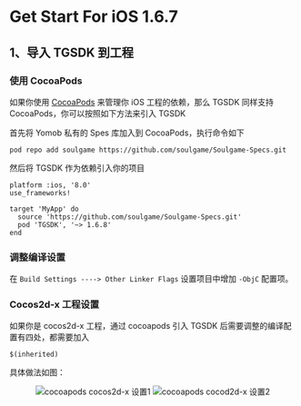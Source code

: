 
# Get Start For iOS 1.6.7

## 1、导入 TGSDK 到工程

### 使用 CocoaPods

如果你使用 [CocoaPods](https://cocoapods.org/) 来管理你 iOS 工程的依赖，那么 TGSDK 同样支持 CocoaPods，你可以按照如下方法来引入 TGSDK

首先将 Yomob 私有的 Spes 库加入到 CocoaPods，执行命令如下

```
pod repo add soulgame https://github.com/soulgame/Soulgame-Specs.git
```

然后将 TGSDK 作为依赖引入你的项目

```
platform :ios, '8.0'
use_frameworks!

target 'MyApp' do
  source 'https://github.com/soulgame/Soulgame-Specs.git'
  pod 'TGSDK', '~> 1.6.8'
end
```

### 调整编译设置

在 `Build Settings ----> Other Linker Flags` 设置项目中增加 `-ObjC` 配置项。

### Cocos2d-x 工程设置

如果你是 cocos2d-x 工程，通过 cocoapods 引入 TGSDK 后需要调整的编译配置有四处，都需要加入

```
$(inherited)
```

具体做法如图：

<center>
<img src="http://ojwssyn3p.bkt.clouddn.com/cocopods-tgsdk-search-path.png" alt="cocoapods cocos2d-x 设置1" />
<img src="http://ojwssyn3p.bkt.clouddn.com/cocopods-tgsdk-other-linker-flag.png" alt="cocoapods cocod2d-x 设置2" />
</center>
